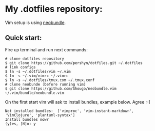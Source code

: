 My .dotfiles repository:
=======================

Vim setup is using [neobundle](https://github.com/Shougo/neobundle.vim).

Quick start:
-----------

Fire up terminal and run next commands:

```
# clone dotfiles repository
$ git clone https://github.com/pershyn/dotfiles.git ~/.dotfiles
# link configs
$ ln -s ~/.dotfiles/vim ~/.vim
$ ln -s ~/.vim/vimrc ~/.vimrc
$ ln -s ~/.dotfiles/tmux.com ~/.tmux.conf
# clone neobunde (before running vim)
$ git clone https://github.com/Shougo/neobundle.vim ~/.vim/bundle/neobundle.vim
```
On the first start vim will ask to install bundles, example below. Agree :-)

```
Not installed bundles:  ['vimproc', 'vim-instant-markdown', 'VimClojure', 'plantuml-syntax']
Install bundles now?
(y)es, [N]o: y
```

